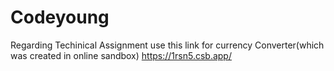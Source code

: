 # Codeyoung
Regarding Techinical Assignment
use this link for currency Converter(which was created in online sandbox)
https://1rsn5.csb.app/
